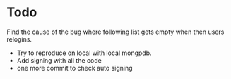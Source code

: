 # Todo

Find the cause of the bug where following list gets empty when then users relogins.

- Try to reproduce on local with local mongpdb.
- Add signing with all the code
- one more commit to check auto signing
